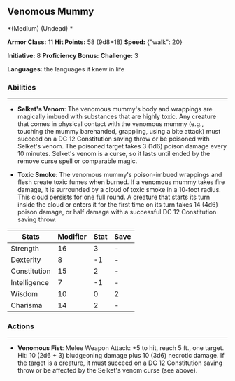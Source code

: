 ## Venomous Mummy
*(Medium) (Undead) *

**Armor Class:** 11
**Hit Points:** 58 (9d8+18)
**Speed:** {"walk": 20}

**Initiative:** 8
**Proficiency Bonus:**
**Challenge:** 3

**Languages:** the languages it knew in life

### Abilities
 --- 
- **Selket's Venom**: The venomous mummy's body and wrappings are magically imbued with substances that are highly toxic. Any creature that comes in physical contact with the venomous mummy (e.g., touching the mummy barehanded, grappling, using a bite attack) must succeed on a DC 12 Constitution saving throw or be poisoned with Selket's venom. The poisoned target takes 3 (1d6) poison damage every 10 minutes. Selket's venom is a curse, so it lasts until ended by the remove curse spell or comparable magic.

- **Toxic Smoke**: The venomous mummy's poison-imbued wrappings and flesh create toxic fumes when burned. If a venomous mummy takes fire damage, it is surrounded by a cloud of toxic smoke in a 10-foot radius. This cloud persists for one full round. A creature that starts its turn inside the cloud or enters it for the first time on its turn takes 14 (4d6) poison damage, or half damage with a successful DC 12 Constitution saving throw.



| Stats | Modifier | Stat | Save
| ---- | ---- | ---- | ---- |
| Strength | 16 | 3 | - |
| Dexterity | 8 | -1 | - |
| Constitution | 15 | 2 | - |
| Intelligence | 7 | -1 | - |
| Wisdom | 10 | 0 | 2 |
| Charisma | 14 | 2 | - |

### Actions
 --- 
- **Venomous Fist**: Melee Weapon Attack: +5 to hit, reach 5 ft., one target. Hit: 10 (2d6 + 3) bludgeoning damage plus 10 (3d6) necrotic damage. If the target is a creature, it must succeed on a DC 12 Constitution saving throw or be affected by the Selket's venom curse (see above).

